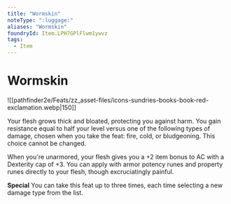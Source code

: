 ```yaml
---
title: "Wormskin"
noteType: ":luggage:"
aliases: "Wormskin"
foundryId: Item.LPH7GPlFlwm1ywvz
tags:
  - Item
---
```


# Wormskin
![[pathfinder2e/Feats/zz_asset-files/icons-sundries-books-book-red-exclamation.webp|150]]

Your flesh grows thick and bloated, protecting you against harm. You gain resistance equal to half your level versus one of the following types of damage, chosen when you take the feat: fire, cold, or bludgeoning. This choice cannot be changed.

When you're unarmored, your flesh gives you a +2 item bonus to AC with a Dexterity cap of +3. You can apply with armor potency runes and property runes directly to your flesh, though excruciatingly painful.

**Special** You can take this feat up to three times, each time selecting a new damage type from the list.
